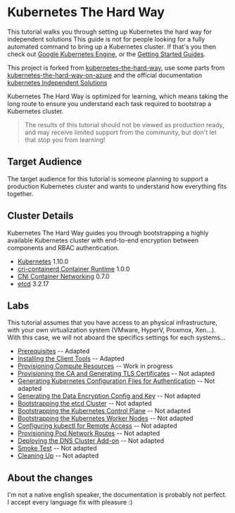 # Kubernetes The Hard Way

This tutorial walks you through setting up Kubernetes the hard way for independent solutions 
This guide is not for people looking for a fully automated command to bring up a Kubernetes cluster. 
If that's you then check out [Google Kubernetes Engine](https://cloud.google.com/kubernetes-engine), 
or the [Getting Started Guides](http://kubernetes.io/docs/getting-started-guides/).

This project is forked from [kubernetes-the-hard-way](https://github.com/kelseyhightower/kubernetes-the-hard-way),
use some parts from [kubernetes-the-hard-way-on-azure](https://github.com/ivanfioravanti/kubernetes-the-hard-way-on-azure) 
and the official documentation [kubernetes Independent Solutions](https://kubernetes.io/docs/setup/independent/install-kubeadm/)

Kubernetes The Hard Way is optimized for learning, 
which means taking the long route to ensure you understand each task required to bootstrap a Kubernetes cluster.

> The results of this tutorial should not be viewed as production ready, 
and may receive limited support from the community, but don't let that stop you from learning!

## Target Audience

The target audience for this tutorial is someone planning to support a production Kubernetes
cluster and wants to understand how everything fits together.

## Cluster Details

Kubernetes The Hard Way guides you through bootstrapping a highly available Kubernetes cluster with
end-to-end encryption between components and RBAC authentication.

* [Kubernetes](https://github.com/kubernetes/kubernetes) 1.10.0
* [cri-containerd Container Runtime](https://github.com/kubernetes-incubator/cri-containerd) 1.0.0 
* [CNI Container Networking](https://github.com/containernetworking/cni) 0.7.0
* [etcd](https://github.com/coreos/etcd) 3.2.17

## Labs

This tutorial assumes that you have access to an physical infrastructure, 
with your own virtualization system (VMware, HyperV, Proxmox, Xen...).
With this case, we will not aboard the specifics settings for each systems...

* [Prerequisites](docs/01-prerequisites.md)  -- Adapted
* [Installing the Client Tools](docs/02-client-tools.md) -- Adapted
* [Provisioning Compute Resources](docs/03-compute-resources.md) -- Work in progress
* [Provisioning the CA and Generating TLS Certificates](docs/04-certificate-authority.md) -- Not adapted
* [Generating Kubernetes Configuration Files for Authentication](docs/05-kubernetes-configuration-files.md) -- Not adapted
* [Generating the Data Encryption Config and Key](docs/06-data-encryption-keys.md) -- Not adapted
* [Bootstrapping the etcd Cluster](docs/07-bootstrapping-etcd.md) -- Not adapted
* [Bootstrapping the Kubernetes Control Plane](docs/08-bootstrapping-kubernetes-controllers.md) -- Not adapted
* [Bootstrapping the Kubernetes Worker Nodes](docs/09-bootstrapping-kubernetes-workers.md) -- Not adapted
* [Configuring kubectl for Remote Access](docs/10-configuring-kubectl.md) -- Not adapted
* [Provisioning Pod Network Routes](docs/11-pod-network-routes.md) -- Not adapted
* [Deploying the DNS Cluster Add-on](docs/12-dns-addon.md) -- Not adapted
* [Smoke Test](docs/13-smoke-test.md) -- Not adapted
* [Cleaning Up](docs/14-cleanup.md) -- Not adapted

## About the changes
I'm not a native english speaker, the documentation is probably not perfect.
I accept every language fix with pleasure :)